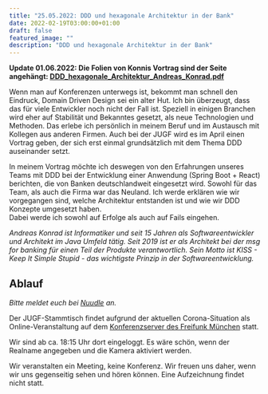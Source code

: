 ```yaml
---
title: "25.05.2022: DDD und hexagonale Architektur in der Bank"
date: 2022-02-19T03:00:00+01:00
draft: false
featured_image: ""
description: "DDD und hexagonale Architektur in der Bank"
---
```


**Update 01.06.2022: Die Folien von Konnis Vortrag sind der Seite angehängt: [DDD_hexagonale_Architektur_Andreas_Konrad.pdf](/res/20220525_DDD_hexagonale_Architektur_Andreas_Konrad.pdf)**

Wenn man auf Konferenzen unterwegs ist, bekommt man schnell den Eindruck, Domain Driven Design sei ein alter Hut. Ich bin überzeugt, dass das für viele Entwickler noch nicht der Fall ist. Speziell in einigen Branchen wird eher auf Stabilität und Bekanntes gesetzt, als neue Technologien und Methoden. Das erlebe ich persönlich in meinem Beruf und im Austausch mit Kollegen aus anderen Firmen. Auch bei der JUGF wird es im April einen Vortrag geben, der sich erst einmal grundsätzlich mit dem Thema DDD auseinander setzt.

In meinem Vortrag möchte ich deswegen von den Erfahrungen unseres Teams mit DDD bei der Entwicklung einer Anwendung (Spring Boot + React) berichten, die von Banken deutschlandweit eingesetzt wird. Sowohl für das Team, als auch die Firma war das Neuland. Ich werde erklären wie wir vorgegangen sind, welche Architektur entstanden ist und wie wir DDD Konzepte umgesetzt haben.  
Dabei werde ich sowohl auf Erfolge als auch auf Fails eingehen.

_Andreas Konrad ist Informatiker und seit 15 Jahren als Softwareentwickler und Architekt im Java Umfeld tätig. Seit 2019 ist er als Architekt bei der msg for banking für einen Teil der Produkte verantwortlich. Sein Motto ist KISS - Keep It Simple Stupid - das wichtigste Prinzip in der Softwareentwicklung._

## Ablauf 

_Bitte meldet euch bei [Nuudle](https://nuudel.digitalcourage.de/nOCWWcCejCtpaYIE) an._

Der JUGF-Stammtisch findet aufgrund der aktuellen Corona-Situation als Online-Veranstaltung auf dem [Konferenzserver des Freifunk München](https://meet.ffmuc.net/jugfmeeting) statt.

Wir sind ab ca. 18:15 Uhr dort eingeloggt. Es wäre schön, wenn der Realname angegeben und die Kamera aktiviert werden.

Wir veranstalten ein Meeting, keine Konferenz. Wir freuen uns daher, wenn wir uns gegenseitig sehen und hören können.
Eine Aufzeichnung findet nicht statt.